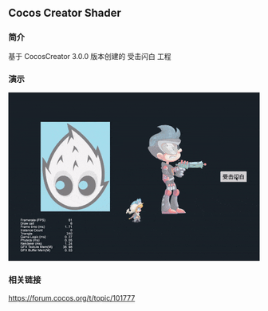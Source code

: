 ## Cocos Creator Shader

### 简介
基于 CocosCreator 3.0.0 版本创建的 受击闪白 工程

### 演示
![image](../../gif/202202/2022022404.gif)

### 相关链接
https://forum.cocos.org/t/topic/101777